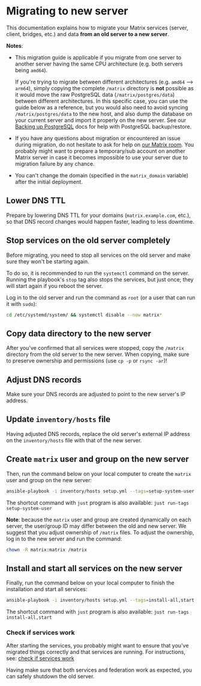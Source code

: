 <!--
SPDX-FileCopyrightText: 2024 MDAD Team and contributors

SPDX-License-Identifier: AGPL-3.0-or-later
-->

# Migrating to new server

This documentation explains how to migrate your Matrix services (server, client, bridges, etc.) and data **from an old server to a new server**.

**Notes**:
- This migration guide is applicable if you migrate from one server to another server having the same CPU architecture (e.g. both servers being `amd64`).

  If you're trying to migrate between different architectures (e.g. `amd64` --> `arm64`), simply copying the complete `/matrix` directory is **not** possible as it would move the raw PostgreSQL data (`/matrix/postgres/data`) between different architectures. In this specific case, you can use the guide below as a reference, but you would also need to avoid syncing `/matrix/postgres/data` to the new host, and also dump the database on your current server and import it properly on the new server. See our [Backing up PostgreSQL](maintenance-postgres.md#backing-up-postgresql) docs for help with PostgreSQL backup/restore.
- If you have any questions about migration or encountered an issue during migration, do not hesitate to ask for help on [our Matrix room](https://matrix.to/#/%23matrix-docker-ansible-deploy:devture.com). You probably might want to prepare a temporary/sub account on another Matrix server in case it becomes impossible to use your server due to migration failure by any chance.

- You can't change the domain (specified in the `matrix_domain` variable) after the initial deployment.

## Lower DNS TTL

Prepare by lowering DNS TTL for your domains (`matrix.example.com`, etc.), so that DNS record changes would happen faster, leading to less downtime.

## Stop services on the old server completely

Before migrating, you need to stop all services on the old server and make sure they won't be starting again.

To do so, it is recommended to run the `systemctl` command on the server. Running the playbook's `stop` tag also stops the services, but just once; they will start again if you reboot the server.

Log in to the old server and run the command as `root` (or a user that can run it with `sudo`):

```sh
cd /etc/systemd/system/ && systemctl disable --now matrix*
```

## Copy data directory to the new server

After you've confirmed that all services were stopped, copy the `/matrix` directory from the old server to the new server. When copying, make sure to preserve ownership and permissions (use `cp -p` or `rsync -ar`)!

## Adjust DNS records

Make sure your DNS records are adjusted to point to the new server's IP address.

## Update `inventory/hosts` file

Having adjusted DNS records, replace the old server's external IP address on the `inventory/hosts` file with that of the new server.

## Create `matrix` user and group on the new server

Then, run the command below on your local computer to create the `matrix` user and group on the new server:

```sh
ansible-playbook -i inventory/hosts setup.yml --tags=setup-system-user
```

The shortcut command with `just` program is also available: `just run-tags setup-system-user`

**Note**: because the `matrix` user and group are created dynamically on each server, the user/group ID may differ between the old and new server. We suggest that you adjust ownership of `/matrix` files. To adjust the ownership, log in to the new server and run the command:

```sh
chown -R matrix:matrix /matrix
```

## Install and start all services on the new server

Finally, run the command below on your local computer to finish the installation and start all services:

```sh
ansible-playbook -i inventory/hosts setup.yml --tags=install-all,start
```

The shortcut command with `just` program is also available: `just run-tags install-all,start`

### Check if services work

After starting the services, you probably might want to ensure that you've migrated things correctly and that services are running. For instructions, see: [check if services work](maintenance-checking-services.md)

Having make sure that both services and federation work as expected, you can safely shutdown the old server.
